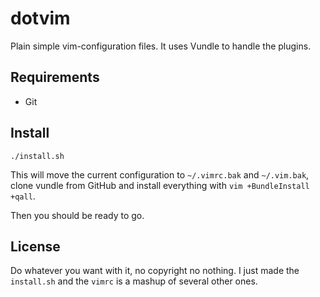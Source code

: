 dotvim
======

Plain simple vim-configuration files. It uses Vundle to handle the plugins.

Requirements
------------
+ Git

Install
-------

    ./install.sh

This will move the current configuration to `~/.vimrc.bak` and `~/.vim.bak`, clone vundle from GitHub and install everything with `vim +BundleInstall +qall`.

Then you should be ready to go.

License
-------
Do whatever you want with it, no copyright no nothing. I just made the `install.sh` and the `vimrc` is a mashup of several other ones.

